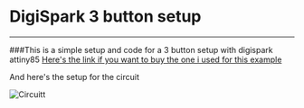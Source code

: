 # DigiSpark 3 button setup
---
###This is a simple setup and code for a 3 button setup with digispark attiny85
[Here's the link if you want to buy the one i used for this example](https://nl.aliexpress.com/item/32584084654.html?spm=a2g0s.9042311.0.0.210d4c4dVopL5Z) 

And here's the setup for the circuit

![Circuitt](https://raw.githubusercontent.com/Tiebeke/DigiSpark/main/images/DigisparkAttiny85.PNG?token=AP7H7DNDHSIEDXYHNE6VSZ3BPVWVA)
